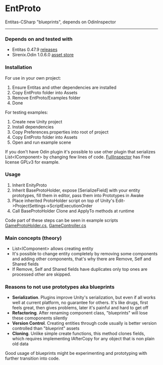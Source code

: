 # EntProto
Entitas-CSharp "blueprints", depends on OdinInspector

---

### Depends on and tested with
  - Entitas 0.47.9 [releases](https://github.com/sschmid/Entitas-CSharp/releases)
  - Sirenix.Odin 1.0.6.0 [asset store](https://assetstore.unity.com/packages/tools/utilities/odin-inspector-and-serializer-89041)

### Installation
For use in your own project:
1. Ensure Entitas and other dependencies are installed
1. Copy EntProto folder into Assets
2. Remove EntProto/Examples folder
3. Done

For testing examples:
1. Create new Unity project
1. Install dependencies
1. Copy Preferences.properties into root of project
1. Copy EntProto folder into Assets
1. Open and run example scene

If you don't have Odin plugin it's possible to use other plugin that serializes List\<IComponent\> by changing few lines of code. [FullInspector](https://github.com/jacobdufault/fullinspector) has Free license GPLv3 for example.

### Usage
1. Inherit EnityProto
1. Inherit BaseProtoHolder, expose [SerializeField] with your entity prototypes, fill them in editor, pass them into Prototypes in Awake
1. Place inherited ProtoHolder script on top of Unity's Edit->ProjectSettings->ScriptExecutionOrder
1. Call BaseProtoHolder Clone and ApplyTo methods at runtime

Code part of these steps can be seen in example scripts [GameProtoHolder.cs](/Assets/EntProto/Examples/Scripts/GameProtoHolder.cs), [GameController.cs](/Assets/EntProto/Examples/Scripts/GameController.cs)

### Main concepts (theory)
  - List\<IComponent\> allows creating entity
  - It's possible to change entity completely by removing some components and adding other components, that's why there are Remove, Self and Shared fields
  - If Remove, Self and Shared fields have duplicates only top ones are processed other are skipped.

### Reasons to not use prototypes aka blueprints
  - __Serialization__. Plugins improve Unity's serialization, but even if all works well at current platform, no guarantee for others. It's like drugs, first feels great, then gives problems, later it's painful and hard to get off
  - __Refactoring__. After renaming component class, "blueprints" will lose these comoponents silently
  - __Version Control__. Creating entities through code usually is better version controlled than "blueprint" assets
  - __Cloning__. Unlike simple create functions, this method clones fields, which requires implementing IAfterCopy for any object that is non plain old data

Good usage of blueprints might be experimenting and prototyping with further transition into code.
